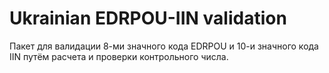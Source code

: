# Ukrainian EDRPOU-IIN validation

Пакет для валидации 8-ми значного кода EDRPOU и 10-и значного кода IIN путём расчета и проверки контрольного числа.
